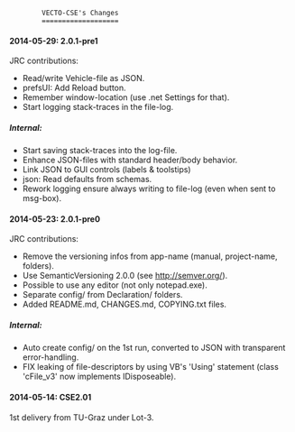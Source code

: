             VECTO-CSE's Changes
            ===================
 
#### 2014-05-29: 2.0.1-pre1 ####
JRC contributions:
  * Read/write Vehicle-file as JSON.
  * prefsUI: Add Reload button.
  * Remember window-location (use .net Settings for that).
  * Start logging stack-traces in the file-log.
##### Internal:
  * Start saving stack-traces into the log-file.
  * Enhance JSON-files with standard header/body behavior.
  * Link JSON to GUI controls (labels & toolstips)
  * json: Read defaults from schemas.
  * Rework logging ensure always writing to file-log (even when sent to msg-box).


#### 2014-05-23: 2.0.1-pre0 ####
JRC contributions:
  * Remove the versioning infos from app-name (manual, project-name, folders).
  * Use SemanticVersioning 2.0.0 (see http://semver.org/).
  * Possible to use any editor (not only notepad.exe).
  * Separate config/ from Declaration/ folders.
  * Added README.md, CHANGES.md, COPYING.txt files.
##### Internal:
  * Auto create config/ on the 1st run, converted to JSON with transparent error-handling.
  * FIX leaking of file-descriptors by using VB's 'Using' statement (class 'cFile_v3' now implements IDisposeable).


#### 2014-05-14: CSE2.01 ####
1st delivery from TU-Graz under Lot-3.
